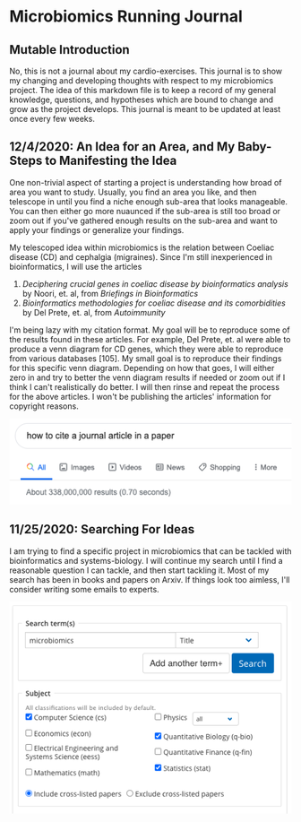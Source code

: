 # Microbiomics Running Journal

## Mutable Introduction
No, this is not a journal about my cardio-exercises. This journal is to show my changing and developing thoughts with respect to my microbiomics project. The idea of this markdown file is to keep a record of my general knowledge, questions, and hypotheses which are bound to change and grow as the project develops. This journal is meant to be updated at least once every few weeks.

## 12/4/2020: An Idea for an Area, and My Baby-Steps to Manifesting the Idea
One non-trivial aspect of starting a project is understanding how broad of area you want to study. Usually, you find an area you like, and then telescope in until you find a niche enough sub-area that looks manageable. You can then either go more nuaunced if the sub-area is still too broad or zoom out if you've gathered enough results on the sub-area and want to apply your findings or generalize your findings.

My telescoped idea within microbiomics is the relation between Coeliac disease (CD) and cephalgia (migraines). Since I'm still inexperienced in bioinformatics, I will use the articles

1. *Deciphering crucial genes in coeliac disease by bioinformatics analysis* by Noori, et. al, from *Briefings in Bioinformatics*
2. *Bioinformatics methodologies for coeliac disease and its comorbidities* by Del Prete, et. al, from *Autoimmunity*

I'm being lazy with my citation format. My goal will be to reproduce some of the results found in these articles. For example, Del Prete, et. al were able to produce a venn diagram for CD genes, which they were able to reproduce from various databases [105]. My small goal is to reproduce their findings for this specific venn diagram. Depending on how that goes, I will either zero in and try to better the venn diagram results if needed or zoom out if I think I can't realistically do better. I will then rinse and repeat the process for the above articles. I won't be publishing the articles' information for copyright reasons.

![How Do I Cite a Journal?](https://github.com/gltrost/Microbiomics/blob/main/Images/JournalCiting.png)

## 11/25/2020: Searching For Ideas
I am trying to find a specific project in microbiomics that can be tackled with bioinformatics and systems-biology. I will continue my search until I find a reasonable question I can tackle, and then start tackling it. Most of my search has been in books and papers on Arxiv. If things look too aimless, I'll consider writing some emails to experts.  

![Arxiv](https://github.com/gltrost/Microbiomics/blob/main/Images/Arxiv.png)
